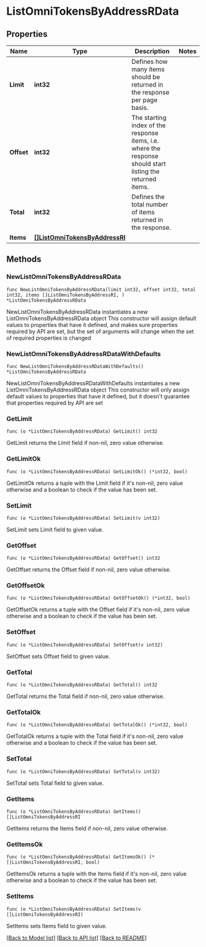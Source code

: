 # ListOmniTokensByAddressRData

## Properties

Name | Type | Description | Notes
------------ | ------------- | ------------- | -------------
**Limit** | **int32** | Defines how many items should be returned in the response per page basis. | 
**Offset** | **int32** | The starting index of the response items, i.e. where the response should start listing the returned items. | 
**Total** | **int32** | Defines the total number of items returned in the response. | 
**Items** | [**[]ListOmniTokensByAddressRI**](ListOmniTokensByAddressRI.md) |  | 

## Methods

### NewListOmniTokensByAddressRData

`func NewListOmniTokensByAddressRData(limit int32, offset int32, total int32, items []ListOmniTokensByAddressRI, ) *ListOmniTokensByAddressRData`

NewListOmniTokensByAddressRData instantiates a new ListOmniTokensByAddressRData object
This constructor will assign default values to properties that have it defined,
and makes sure properties required by API are set, but the set of arguments
will change when the set of required properties is changed

### NewListOmniTokensByAddressRDataWithDefaults

`func NewListOmniTokensByAddressRDataWithDefaults() *ListOmniTokensByAddressRData`

NewListOmniTokensByAddressRDataWithDefaults instantiates a new ListOmniTokensByAddressRData object
This constructor will only assign default values to properties that have it defined,
but it doesn't guarantee that properties required by API are set

### GetLimit

`func (o *ListOmniTokensByAddressRData) GetLimit() int32`

GetLimit returns the Limit field if non-nil, zero value otherwise.

### GetLimitOk

`func (o *ListOmniTokensByAddressRData) GetLimitOk() (*int32, bool)`

GetLimitOk returns a tuple with the Limit field if it's non-nil, zero value otherwise
and a boolean to check if the value has been set.

### SetLimit

`func (o *ListOmniTokensByAddressRData) SetLimit(v int32)`

SetLimit sets Limit field to given value.


### GetOffset

`func (o *ListOmniTokensByAddressRData) GetOffset() int32`

GetOffset returns the Offset field if non-nil, zero value otherwise.

### GetOffsetOk

`func (o *ListOmniTokensByAddressRData) GetOffsetOk() (*int32, bool)`

GetOffsetOk returns a tuple with the Offset field if it's non-nil, zero value otherwise
and a boolean to check if the value has been set.

### SetOffset

`func (o *ListOmniTokensByAddressRData) SetOffset(v int32)`

SetOffset sets Offset field to given value.


### GetTotal

`func (o *ListOmniTokensByAddressRData) GetTotal() int32`

GetTotal returns the Total field if non-nil, zero value otherwise.

### GetTotalOk

`func (o *ListOmniTokensByAddressRData) GetTotalOk() (*int32, bool)`

GetTotalOk returns a tuple with the Total field if it's non-nil, zero value otherwise
and a boolean to check if the value has been set.

### SetTotal

`func (o *ListOmniTokensByAddressRData) SetTotal(v int32)`

SetTotal sets Total field to given value.


### GetItems

`func (o *ListOmniTokensByAddressRData) GetItems() []ListOmniTokensByAddressRI`

GetItems returns the Items field if non-nil, zero value otherwise.

### GetItemsOk

`func (o *ListOmniTokensByAddressRData) GetItemsOk() (*[]ListOmniTokensByAddressRI, bool)`

GetItemsOk returns a tuple with the Items field if it's non-nil, zero value otherwise
and a boolean to check if the value has been set.

### SetItems

`func (o *ListOmniTokensByAddressRData) SetItems(v []ListOmniTokensByAddressRI)`

SetItems sets Items field to given value.



[[Back to Model list]](../README.md#documentation-for-models) [[Back to API list]](../README.md#documentation-for-api-endpoints) [[Back to README]](../README.md)



